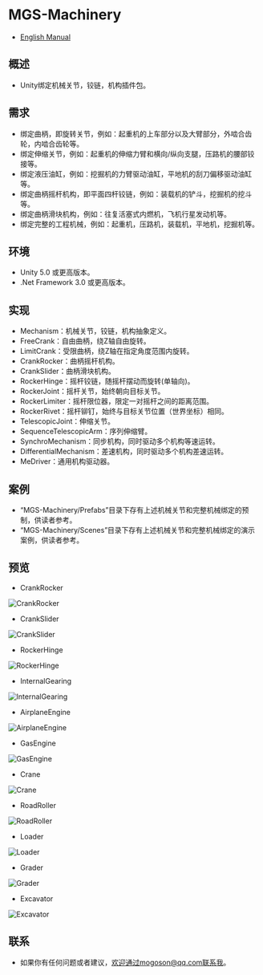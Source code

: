 ﻿# MGS-Machinery
- [English Manual](./README.md)

## 概述
- Unity绑定机械关节，铰链，机构插件包。

## 需求
- 绑定曲柄，即旋转关节，例如：起重机的上车部分以及大臂部分，外啮合齿轮，内啮合齿轮等。
- 绑定伸缩关节，例如：起重机的伸缩力臂和横向/纵向支腿，压路机的腰部铰接等。
- 绑定液压油缸，例如：挖掘机的力臂驱动油缸，平地机的刮刀偏移驱动油缸等。
- 绑定曲柄摇杆机构，即平面四杆铰链，例如：装载机的铲斗，挖掘机的挖斗等。
- 绑定曲柄滑块机构，例如：往复活塞式内燃机，飞机行星发动机等。
- 绑定完整的工程机械，例如：起重机，压路机，装载机，平地机，挖掘机等。

## 环境
- Unity 5.0 或更高版本。
- .Net Framework 3.0 或更高版本。

## 实现
- Mechanism：机械关节，铰链，机构抽象定义。
- FreeCrank：自由曲柄，绕Z轴自由旋转。
- LimitCrank：受限曲柄，绕Z轴在指定角度范围内旋转。
- CrankRocker：曲柄摇杆机构。
- CrankSlider：曲柄滑块机构。
- RockerHinge：摇杆铰链，随摇杆摆动而旋转(单轴向)。
- RockerJoint：摇杆关节，始终朝向目标关节。
- RockerLimiter：摇杆限位器，限定一对摇杆之间的距离范围。
- RockerRivet：摇杆铆钉，始终与目标关节位置（世界坐标）相同。
- TelescopicJoint：伸缩关节。
- SequenceTelescopicArm：序列伸缩臂。
- SynchroMechanism：同步机构，同时驱动多个机构等速运转。
- DifferentialMechanism：差速机构，同时驱动多个机构差速运转。
- MeDriver：通用机构驱动器。

## 案例
- “MGS-Machinery/Prefabs”目录下存有上述机械关节和完整机械绑定的预制，供读者参考。
- “MGS-Machinery/Scenes”目录下存有上述机械关节和完整机械绑定的演示案例，供读者参考。

## 预览
- CrankRocker

![CrankRocker](./Attachments/README_Image/CrankRocker.gif)

- CrankSlider

![CrankSlider](./Attachments/README_Image/CrankSlider.gif)

- RockerHinge

![RockerHinge](./Attachments/README_Image/RockerHinge.gif)

- InternalGearing

![InternalGearing](./Attachments/README_Image/InternalGearing.gif)

- AirplaneEngine

![AirplaneEngine](./Attachments/README_Image/AirplaneEngine.gif)

- GasEngine

![GasEngine](./Attachments/README_Image/GasEngine.gif)

- Crane

![Crane](./Attachments/README_Image/Crane.gif)

- RoadRoller

![RoadRoller](./Attachments/README_Image/RoadRoller.gif)

- Loader

![Loader](./Attachments/README_Image/Loader.gif)

- Grader

![Grader](./Attachments/README_Image/Grader.gif)

- Excavator

![Excavator](./Attachments/README_Image/Excavator.gif)

## 联系
- 如果你有任何问题或者建议，欢迎通过mogoson@qq.com联系我。